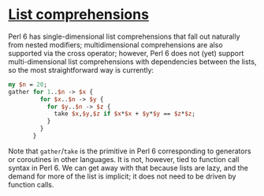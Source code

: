 [1]: http://rosettacode.org/wiki/List_comprehensions

# [List comprehensions][1]

Perl 6 has single-dimensional list comprehensions that fall out naturally from nested modifiers; multidimensional comprehensions are also supported via the cross operator; however, Perl&#160;6 does not (yet) support multi-dimensional list comprehensions with dependencies between the lists, so the most straightforward way is currently:

```perl
my $n = 20;
gather for 1..$n -> $x {
         for $x..$n -> $y {
           for $y..$n -> $z {
             take $x,$y,$z if $x*$x + $y*$y == $z*$z;
           }
         }
       }
```


Note that `gather`/`take` is the primitive in Perl&#160;6 corresponding to generators or coroutines in other languages. It is not, however, tied to function call syntax in Perl&#160;6. We can get away with that because lists are lazy, and the demand for more of the list is implicit; it does not need to be driven by function calls.